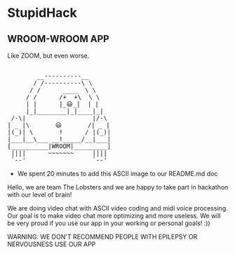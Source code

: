 # StupidHack

## WROOM-WROOM APP

Like ZOOM, but even worse. 

<pre class=""> 
        __----------__
       / /----------\ \
      / /      ____  \ \
     / /      /+  +\  \ \
     | |      |_😃_|  | |
     |_|________|_|____|_|
 /-\|                  |/-\
| _ |\       😃       /| _ |
|(_)| \       !      / |(_)|
|___|__\___ __!_____/__|___|
[__________|WROOM|_________] 
 ||||      ~~~~~~~     ||||
 `--'                  `--'
</pre>

* We spent 20 minutes to add this ASCII image to our README.md doc

Hello, we are team The Lobsters and we are happy to take part in hackathon with our level of brain!

We are doing video chat with ASCII video coding and midi voice processing. Our goal is to make video chat more optimizing and more useless. We will be very proud if you use our app in your working or personal goals! :))

WARNING: WE DON'T RECOMMEND PEOPLE WITH EPILEPSY OR NERVOUSNESS USE OUR APP
